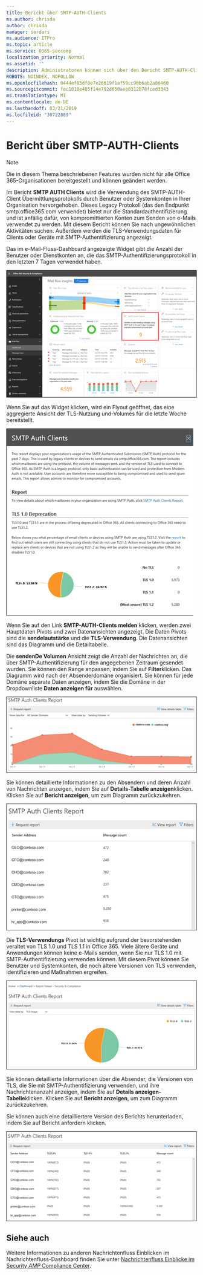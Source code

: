 ```yaml
---
title: Bericht über SMTP-AUTH-Clients
ms.author: chrisda
author: chrisda
manager: serdars
ms.audience: ITPro
ms.topic: article
ms.service: O365-seccomp
localization_priority: Normal
ms.assetid: ''
description: Administratoren können sich über den Bericht SMTP-AUTH-Clients im Nachrichtenfluss-Dashboard im Office 365 Security & Compliance Center informieren.
ROBOTS: NOINDEX, NOFOLLOW
ms.openlocfilehash: 0444ef85df8e7e26619f1af59cc90b6ab2a06460
ms.sourcegitcommit: fec1010e405f14e792d650aee0312b78fced3343
ms.translationtype: MT
ms.contentlocale: de-DE
ms.lasthandoff: 03/21/2019
ms.locfileid: "30722889"
---
```

# <a name="smtp-auth-clients-report"></a>Bericht über SMTP-AUTH-Clients

> [!NOTE]
> Die in diesem Thema beschriebenen Features wurden nicht für alle Office 365-Organisationen bereitgestellt und können geändert werden.

Im Bericht **SMTP AUTH Clients** wird die Verwendung des SMTP-AUTH-Client Übermittlungsprotokolls durch Benutzer oder Systemkonten in Ihrer Organisation hervorgehoben. Dieses Legacy Protokoll (das den Endpunkt smtp.office365.com verwendet) bietet nur die Standardauthentifizierung und ist anfällig dafür, von kompromittierten Konten zum Senden von e-Mails verwendet zu werden.  Mit diesem Bericht können Sie nach ungewöhnlichen Aktivitäten suchen. Außerdem werden die TLS-Verwendungsdaten für Clients oder Geräte mit SMTP-Authentifizierung angezeigt.

Das im e-Mail-Fluss-Dashboard angezeigte Widget gibt die Anzahl der Benutzer oder Dienstkonten an, die das SMTP-Authentifizierungsprotokoll in den letzten 7 Tagen verwendet haben.

![Der Bericht über SMTP-AUTH-Clients im Nachrichtenübermittlungs-Dashboard im Office 365 Security & Compliance Center](media/smtp-auth-clients-report-selected.png)

Wenn Sie auf das Widget klicken, wird ein Flyout geöffnet, das eine aggregierte Ansicht der TLS-Nutzung und-Volumes für die letzte Woche bereitstellt.

![Das Flyout im Bericht über SMTP-AUTH-Clients](media/smtp-auth-clients-flyout.png)

Wenn Sie auf den Link **SMTP-AUTH-Clients melden** klicken, werden zwei Hauptdaten Pivots und zwei Datenansichten angezeigt. Die Daten Pivots sind die **sendelautstärke** und die **TLS-Verwendung**. Die Datenansichten sind das Diagramm und die Detailtabelle.

Die **sendenDe Volumen** Ansicht zeigt die Anzahl der Nachrichten an, die über SMTP-Authentifizierung für den angegebenen Zeitraum gesendet wurden. Sie können den Range anpassen, indem Sie auf **Filter**klicken. Das Diagramm wird nach der Absenderdomäne organisiert. Sie können für jede Domäne separate Daten anzeigen, indem Sie die Domäne in der Dropdownliste **Daten anzeigen für** auswählen.

![Senden von Volumes im SMTP-AUTH-Clientbericht](media/smtp-auth-clients-report-sending-volume.png)

Sie können detaillierte Informationen zu den Absendern und deren Anzahl von Nachrichten anzeigen, indem Sie auf **Details-Tabelle anzeigen**klicken. Klicken Sie auf **Bericht anzeigen**, um zum Diagramm zurückzukehren.

![Details-Tabelle zum Senden von Volumes im SMTP-AUTH-Clientbericht](media/smtp-auth-clients-report-details-sending-volume.png)

Die **TLS-Verwendungs** Pivot ist wichtig aufgrund der bevorstehenden veraltet von TLS 1.0 und TLS 1.1 in Office 365. Viele ältere Geräte und Anwendungen können keine e-Mails senden, wenn Sie nur TLS 1.0 mit SMTP-Authentifizierung verwenden können. Mit diesem Pivot können Sie Benutzer und Systemkonten, die noch ältere Versionen von TLS verwenden, identifizieren und Maßnahmen ergreifen.

![TLS-Verwendung im Bericht über SMTP-AUTH-Clients](media/smtp-auth-clients-report-tls-usage.png)

Sie können detaillierte Informationen über die Absender, die Versionen von TLS, die Sie mit SMTP-Authentifizierung verwenden, und ihre Nachrichtenanzahl anzeigen, indem Sie auf **Details anzeigen-Tabelle**klicken. Klicken Sie auf **Bericht anzeigen**, um zum Diagramm zurückzukehren.

Sie können auch eine detailliertere Version des Berichts herunterladen, indem Sie auf Bericht anfordern klicken.

![Details-Tabelle für TLS-Verwendung im Bericht "SMTP-AUTH-Clients"](media/smtp-auth-clients-report-details-tls-usage.png)

## <a name="see-also"></a>Siehe auch

Weitere Informationen zu anderen Nachrichtenfluss Einblicken im Nachrichtenfluss-Dashboard finden Sie unter [Nachrichtenfluss Einblicke im Security _AMP_ Compliance Center](mail-flow-insights-v2.md).
